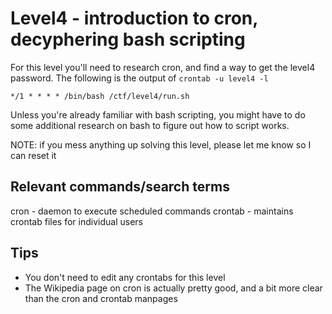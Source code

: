 # Level4 - introduction to cron, decyphering bash scripting
For this level you'll need to research cron, and find a way to get the level4
password. The following is the output of `crontab -u level4 -l`

```
*/1 * * * * /bin/bash /ctf/level4/run.sh
```

Unless you're already familiar with bash scripting, you might have to do some
additional research on bash to figure out how to script works.

NOTE: if you mess anything up solving this level, please let me know so I can
      reset it

## Relevant commands/search terms
cron    - daemon to execute scheduled commands
crontab - maintains crontab files for individual users

## Tips
- You don't need to edit any crontabs for this level
- The Wikipedia page on cron is actually pretty good, and a bit more clear than
  the cron and crontab manpages
